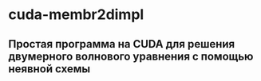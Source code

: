 # cuda-membr2dimpl
## Простая программа на CUDA для решения двумерного волнового уравнения с помощью неявной схемы

